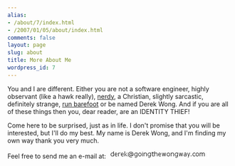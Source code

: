 ```yaml
---
alias:
- /about/7/index.html
- /2007/01/05/about/index.html
comments: false
layout: page
slug: about
title: More About Me
wordpress_id: 7
---
```


You and I are different.  Either you are not a software engineer, highly observant (like a hawk really), [nerdy](/difference-between-nerd-geek-and-dork/), a Christian, slightly sarcastic, definitely strange, [run barefoot](/barefoot-running/) or be named Derek Wong.  And if you are all of these things then you, dear reader, are an IDENTITY THIEF!

Come here to be surprised, just as in life.  I don't promise that you will be interested, but I'll do my best.  My name is Derek Wong, and I'm finding my own way thank you very much.

Feel free to send me an e-mail at: <img style="border:none;" alt="derek \\_at_|| goingthewongway ()_dot_// com" src="/images/email_address.jpg">
